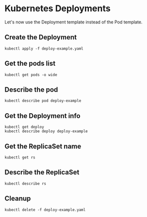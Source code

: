 # Kubernetes Deployments

Let's now use the Deployment template instead of the Pod template.

## Create the Deployment

    kubectl apply -f deploy-example.yaml

## Get the pods list

    kubectl get pods -o wide

## Describe the pod

    kubectl describe pod deploy-example

## Get the Deployment info

    kubectl get deploy
    kubectl describe deploy deploy-example

## Get the ReplicaSet name

    kubectl get rs

## Describe the ReplicaSet

    kubectl describe rs

## Cleanup

    kubectl delete -f deploy-example.yaml
